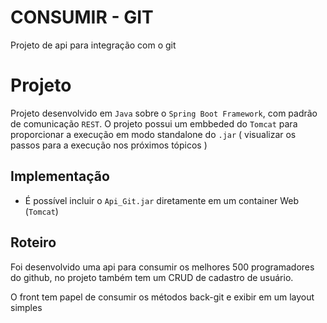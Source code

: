 # CONSUMIR - GIT

Projeto de api para integração com o git

# Projeto

Projeto desenvolvido em `Java` sobre o `Spring Boot Framework`, com padrão
de comunicação `REST`. O projeto possui um embbeded do `Tomcat` para
proporcionar a execução em modo standalone do `.jar` ( visualizar os passos para a execução 
nos próximos tópicos )

## Implementação

- É possível incluir o `Api_Git.jar` diretamente em um container Web (`Tomcat`)

## Roteiro
Foi desenvolvido uma api para consumir os melhores 500 programadores do github, no projeto também tem um CRUD de cadastro de usuário.

O front tem papel de consumir os métodos back-git e exibir em um layout simples
